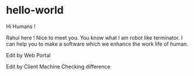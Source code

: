 # hello-world

Hi Humans !

Rahul here ! Nice to meet you. You know what I am robot like terminator. I can help you to make a software which we enhance the work life of human. 

Edit by Web Portal

Edit by Client Machine
Checking difference
